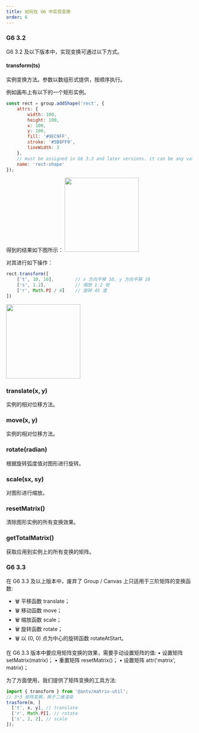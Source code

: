 ```yaml
---
title: 如何在 G6 中实现变换
order: 6
---
```


### G6 3.2
G6 3.2 及以下版本中，实现变换可通过以下方式。

#### transform(ts)
实例变换方法。参数以数组形式提供，按顺序执行。

例如画布上有以下的一个矩形实例。

```javascript
const rect = group.addShape('rect', {
    attrs: {
        width: 100,
        height: 100,
        x: 100,
        y: 100,
        fill: '#9EC9FF',
        stroke: '#5B8FF9',
        lineWidth: 3
    },
    // must be assigned in G6 3.3 and later versions. it can be any value you want
    name: 'rect-shape'
});
```

得到的结果如下图所示：
<img src='https://gw.alipayobjects.com/mdn/rms_f8c6a0/afts/img/A*lkUoTp5xXmoAAAAAAAAAAABkARQnAQ' width='200' />

对其进行如下操作：
```javascript
rect.transform([
    ['t', 10, 10],        // x 方向平移 10, y 方向平移 10
    ['s', 1.2],           // 缩放 1.2 倍
    ['r', Math.PI / 4]    // 旋转 45 度
])
```

<img src='https://gw.alipayobjects.com/mdn/rms_f8c6a0/afts/img/A*jN3HQbHZ4dIAAAAAAAAAAABkARQnAQ' width='200' />

### translate(x, y)
实例的相对位移方法。

### move(x, y)
实例的相对位移方法。

### rotate(radian)
根据旋转弧度值对图形进行旋转。

### scale(sx, sy)
对图形进行缩放。

### resetMatrix()
清除图形实例的所有变换效果。

### getTotalMatrix()
获取应用到实例上的所有变换的矩阵。

### G6 3.3
在 G6 3.3 及以上版本中，废弃了 Group / Canvas 上只适用于三阶矩阵的变换函数:
- 🗑  平移函数 translate；
- 🗑  移动函数 move；
- 🗑  缩放函数 scale；
- 🗑  旋转函数 rotate；
- 🗑  以 (0, 0) 点为中心的旋转函数 rotateAtStart。

在 G6 3.3 版本中要应用矩阵变换的效果，需要手动设置矩阵的值:
• 设置矩阵 setMatrix(matrix)；
• 重置矩阵 resetMatrix()；
• 设置矩阵 attr('matrix', matrix)；


为了方面使用，我们提供了矩阵变换的工具方法:
```javascript
import { transform } from '@antv/matrix-util';
// 3*3 矩阵变换，用于二维渲染
trasform(m, [
  ['t', x, y], // translate
  ['r', Math.PI], // rotate
  ['s', 2, 2], // scale
]);
```
